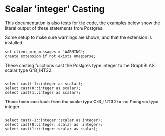 # Scalar 'integer' Casting

This documentation is also tests for the code, the examples below
show the literal output of these statements from Postgres.

Some setup to make sure warnings are shown, and that the extension
is installed.
```
set client_min_messages = 'WARNING';
create extension if not exists onesparse;

```
These casting functions cast the Postgres type integer to the
GraphBLAS scalar type GrB_INT32.
```

select cast(-1::integer as scalar);
select cast(0::integer as scalar);
select cast(1::integer as scalar);

```
These tests cast back from the scalar type GrB_INT32 to the
Postgres type integer
```

select cast(-1::integer::scalar as integer);
select cast(0::integer::scalar as  integer);
select cast(1::integer::scalar as scalar);
```